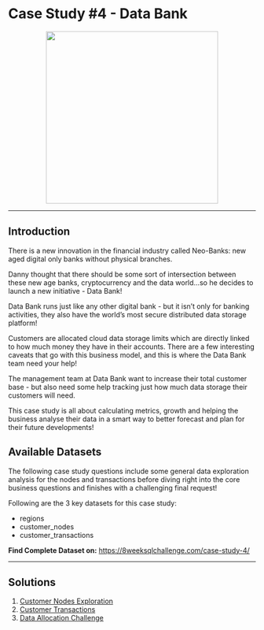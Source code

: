 # Case Study #4 - Data Bank
<p align="center">
<img src="https://8weeksqlchallenge.com/images/case-study-designs/4.png" width=350px height=350px> 
</p>

---
## Introduction
There is a new innovation in the financial industry called Neo-Banks: new aged digital only banks without physical branches.

Danny thought that there should be some sort of intersection between these new age banks, cryptocurrency and the data world…so he decides to launch a new initiative - Data Bank!

Data Bank runs just like any other digital bank - but it isn’t only for banking activities, they also have the world’s most secure distributed data storage platform!

Customers are allocated cloud data storage limits which are directly linked to how much money they have in their accounts. There are a few interesting caveats that go with this business model, and this is where the Data Bank team need your help!

The management team at Data Bank want to increase their total customer base - but also need some help tracking just how much data storage their customers will need.

This case study is all about calculating metrics, growth and helping the business analyse their data in a smart way to better forecast and plan for their future developments!

## Available Datasets
The following case study questions include some general data exploration analysis for the nodes and transactions before diving right into the core business questions and finishes with a challenging final request!

Following are the 3 key datasets for this case study:

- regions
- customer_nodes
- customer_transactions

__Find Complete Dataset on:__
https://8weeksqlchallenge.com/case-study-4/

---
## Solutions
1. <a href=""> Customer Nodes Exploration </a>
2. <a href=""> Customer Transactions </a>
3. <a href=""> Data Allocation Challenge </a>
